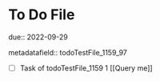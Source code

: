 # To Do File

due:: 2022-09-29

metadatafield:: todoTestFile_1159_97

- [ ] Task of todoTestFile_1159 1 [[Query me]]
